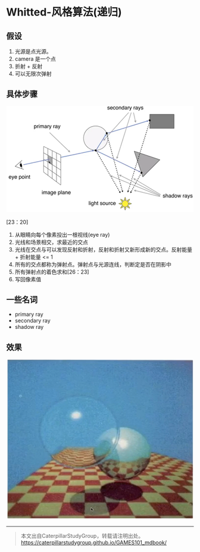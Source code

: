 # Whitted-风格算法(递归)

## 假设

1. 光源是点光源。
2. camera 是一个点
3. 折射 + 反射
4. 可以无限次弹射

## 具体步骤

![](../assets/85.PNG)  

[23：20]

1. 从眼睛向每个像素投出一根视线(eye ray)
2. 光线和场景相交，求最近的交点
3. 光线在交点与可以发现反射和折射，反射和折射又新形成新的交点。反射能量 + 折射能量 <= 1
4. 所有的交点都称为弹射点。弹射点与光源连线，判断定是否在阴影中 
5. 所有弹射点的着色求和[26：23]  
6. 写回像素值

## 一些名词

- primary ray
- secondary ray
- shadow ray

## 效果

![](../assets/86.PNG)  

------------------------------

> 本文出自CaterpillarStudyGroup，转载请注明出处。  
> https://caterpillarstudygroup.github.io/GAMES101_mdbook/
